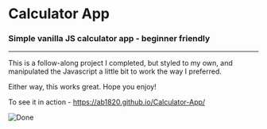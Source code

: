 # Calculator App
### Simple vanilla JS calculator app - beginner friendly

<hr>

This is a follow-along project I completed, but styled to my own, and manipulated the Javascript a little bit to work the way I preferred. 

Either way, this works great. Hope you enjoy!

To see it in action - https://ab1820.github.io/Calculator-App/

![Done](https://user-images.githubusercontent.com/114027684/213599263-8176bfca-d077-46cf-97fd-2d0e54d0879c.png)


